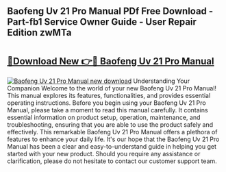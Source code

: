 ## Baofeng Uv 21 Pro Manual PDf Free Download - Part-fb1 Service Owner Guide - User Repair Edition zwMTa

# <h2><a href="http://cf28660.oget.top/?id=Baofeng+Uv+21+Pro+Manual">🔗Download New 👉🔴 Baofeng Uv 21 Pro Manual</a></h2>

[![Baofeng Uv 21 Pro Manual new download](https://i.imgur.com/5g1atiW.png)](http://cf28660.oget.top/?id=Baofeng+Uv+21+Pro+Manual)
Understanding Your Companion Welcome to the world of your new Baofeng Uv 21 Pro Manual! This manual explores its features, functionalities, and provides essential operating instructions. Before you begin using your Baofeng Uv 21 Pro Manual, please take a moment to read this manual carefully. It contains essential information on product setup, operation, maintenance, and troubleshooting, ensuring that you are able to use the product safely and effectively. This remarkable Baofeng Uv 21 Pro Manual offers a plethora of features to enhance your daily life. It's our hope that the Baofeng Uv 21 Pro Manual has been a clear and easy-to-understand guide in helping you get started with your new product. Should you require any assistance or clarification, please do not hesitate to contact our customer support team.
